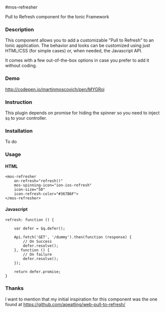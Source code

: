 #mos-refresher

Pull to Refresh component for the Ionic Framework

### Description

This component allows you to add a customizable "Pull to Refresh" to an Ionic application.
The behavior and looks can be customized using just HTML/CSS (for simple cases) or, when needed, the Javascript API.

It comes with a few out-of-the-box options in case you prefer to add it without coding.

### Demo

http://codepen.io/martinmoscovich/pen/MYGRoj

### Instruction

This plugin depends on promise for hiding the spinner so you need to inject `$q` to your controller. 

### Installation

To do

### Usage

#### HTML

    <mos-refresher 
        on-refresh="refresh()"
        mos-spinning-icon="ion-ios-refresh"
        icon-size="50"
        icon-refresh-color="#367B6F">
    </mos-refresher>

#### Javascript


    refresh: function () {
        
        var defer = $q.defer();

        Api.fetch('GET', '/dummy').then(function (response) {
            // On Success
            defer.resolve();
        }, function () {
            // On failure
            defer.resolve();
        });
        
        return defer.promise;
    }


### Thanks

I want to mention that my initial inspiration for this component was the one found at https://github.com/apeatling/web-pull-to-refresh/
